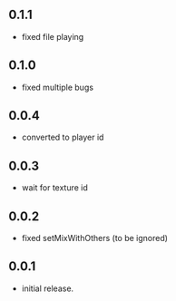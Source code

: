 ## 0.1.1
* fixed file playing

## 0.1.0
* fixed multiple bugs 
## 0.0.4
* converted to player id
## 0.0.3
* wait for texture id
## 0.0.2
* fixed setMixWithOthers (to be ignored)

## 0.0.1

* initial release.
